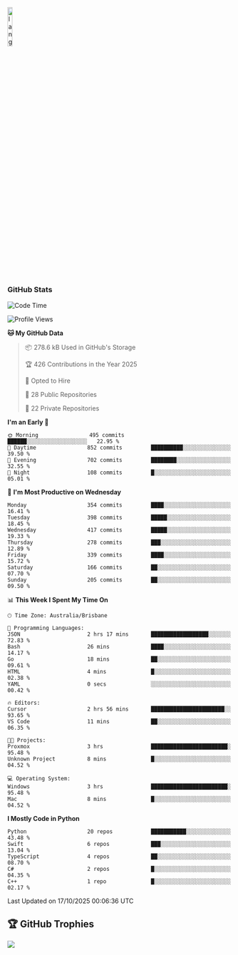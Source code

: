 <p align="left"><img width=15%" src="https://github.com/alansmathew/alansmathew/raw/master/lang.gif" alt="lang image here" /></p>

# <h3 align="left">GitHub Stats</h3>

<!--START_SECTION:waka-->
![Code Time](http://img.shields.io/badge/Code%20Time-619%20hrs%2014%20mins-blue)

![Profile Views](http://img.shields.io/badge/Profile%20Views-1-blue)

**🐱 My GitHub Data** 

> 📦 278.6 kB Used in GitHub's Storage 
 > 
> 🏆 426 Contributions in the Year 2025
 > 
> 💼 Opted to Hire
 > 
> 📜 28 Public Repositories 
 > 
> 🔑 22 Private Repositories 
 > 
**I'm an Early 🐤** 

```text
🌞 Morning                495 commits         ██████░░░░░░░░░░░░░░░░░░░   22.95 % 
🌆 Daytime                852 commits         ██████████░░░░░░░░░░░░░░░   39.50 % 
🌃 Evening                702 commits         ████████░░░░░░░░░░░░░░░░░   32.55 % 
🌙 Night                  108 commits         █░░░░░░░░░░░░░░░░░░░░░░░░   05.01 % 
```
📅 **I'm Most Productive on Wednesday** 

```text
Monday                   354 commits         ████░░░░░░░░░░░░░░░░░░░░░   16.41 % 
Tuesday                  398 commits         █████░░░░░░░░░░░░░░░░░░░░   18.45 % 
Wednesday                417 commits         █████░░░░░░░░░░░░░░░░░░░░   19.33 % 
Thursday                 278 commits         ███░░░░░░░░░░░░░░░░░░░░░░   12.89 % 
Friday                   339 commits         ████░░░░░░░░░░░░░░░░░░░░░   15.72 % 
Saturday                 166 commits         ██░░░░░░░░░░░░░░░░░░░░░░░   07.70 % 
Sunday                   205 commits         ██░░░░░░░░░░░░░░░░░░░░░░░   09.50 % 
```


📊 **This Week I Spent My Time On** 

```text
🕑︎ Time Zone: Australia/Brisbane

💬 Programming Languages: 
JSON                     2 hrs 17 mins       ██████████████████░░░░░░░   72.83 % 
Bash                     26 mins             ████░░░░░░░░░░░░░░░░░░░░░   14.17 % 
Go                       18 mins             ██░░░░░░░░░░░░░░░░░░░░░░░   09.61 % 
HTML                     4 mins              █░░░░░░░░░░░░░░░░░░░░░░░░   02.38 % 
YAML                     0 secs              ░░░░░░░░░░░░░░░░░░░░░░░░░   00.42 % 

🔥 Editors: 
Cursor                   2 hrs 56 mins       ███████████████████████░░   93.65 % 
VS Code                  11 mins             ██░░░░░░░░░░░░░░░░░░░░░░░   06.35 % 

🐱‍💻 Projects: 
Proxmox                  3 hrs               ████████████████████████░   95.48 % 
Unknown Project          8 mins              █░░░░░░░░░░░░░░░░░░░░░░░░   04.52 % 

💻 Operating System: 
Windows                  3 hrs               ████████████████████████░   95.48 % 
Mac                      8 mins              █░░░░░░░░░░░░░░░░░░░░░░░░   04.52 % 
```

**I Mostly Code in Python** 

```text
Python                   20 repos            ███████████░░░░░░░░░░░░░░   43.48 % 
Swift                    6 repos             ███░░░░░░░░░░░░░░░░░░░░░░   13.04 % 
TypeScript               4 repos             ██░░░░░░░░░░░░░░░░░░░░░░░   08.70 % 
C#                       2 repos             █░░░░░░░░░░░░░░░░░░░░░░░░   04.35 % 
C++                      1 repo              █░░░░░░░░░░░░░░░░░░░░░░░░   02.17 % 
```




 Last Updated on 17/10/2025 00:06:36 UTC
<!--END_SECTION:waka-->

## 🏆 GitHub Trophies

![](https://github-profile-trophy.vercel.app/?username=samh06&theme=discord&no-frame=true&no-bg=false&margin-w=4)
